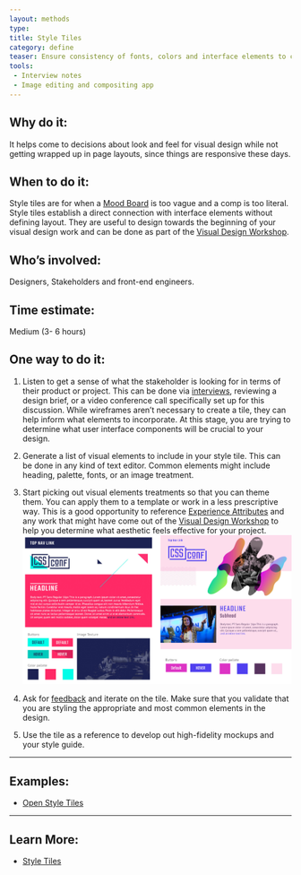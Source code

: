 ```yaml
---
layout: methods
type:
title: Style Tiles
category: define
teaser: Ensure consistency of fonts, colors and interface elements to communicate the essence of a visual brand for the web.
tools:
 - Interview notes
 - Image editing and compositing app
---
```


## Why do it:

It helps come to decisions about look and feel for visual design while not getting wrapped up in page layouts, since things are responsive these days.

## When to do it:

Style tiles are for when a [Mood Board](/methods/moodboards/) is too vague and a comp is too literal. Style tiles establish a direct connection with interface elements without defining layout. They are useful to design towards the beginning of your visual design work and can be done as part of the [Visual Design Workshop](/methods/visual-design-workshop/).

## Who’s involved:

Designers, Stakeholders and front-end engineers.


## Time estimate:
Medium (3- 6 hours)

## One way to do it:

1. Listen to get a sense of what the stakeholder is looking for in terms of their product or project. This can be done via [interviews](/methods/interviews/), reviewing a design brief, or a video conference call specifically set up for this discussion. While wireframes aren’t necessary to create a tile, they can help inform what elements to incorporate. At this stage, you are trying to determine what user interface components will be crucial to your design.

2. Generate a list of visual elements to include in your style tile. This can be done in any kind of text editor. Common elements might include heading, palette, fonts, or an image treatment.

3. Start picking out visual elements treatments so that you can theme them. You can apply them to a template or work in a less prescriptive way. This is a good opportunity to reference [Experience Attributes](/methods/experience-attributes/) and any work that might have come out of the [Visual Design Workshop](/methods/visual-design-workshop/) to help you determine what aesthetic feels effective for your project.
    ![human spectrogram image](/img/methods/style-tiles/cssconf-style-tile.jpg)

4. Ask for [feedback](/methods/feedback-session/) and iterate on the tile. Make sure that you validate that you are styling the appropriate and most common elements in the design.

5. Use the tile as a reference to develop out high-fidelity mockups and your style guide.

---

## Examples:

* [Open Style Tiles](https://github.com/abbylarner/open-tiles)

---

## Learn More:

* [Style Tiles](http://styletil.es)
